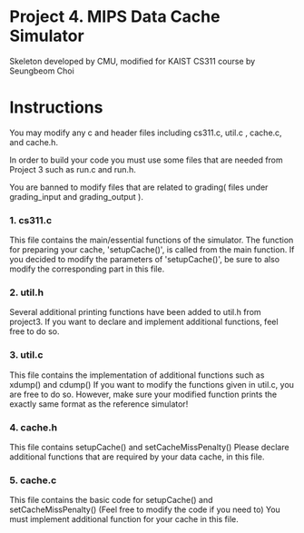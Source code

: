 # Project 4. MIPS Data Cache Simulator
Skeleton developed by CMU,
modified for KAIST CS311 course by Seungbeom Choi

# Instructions
You may modify any c and header files including cs311.c, util.c , cache.c, and cache.h.

In order to build your code you must use some files that are needed from Project 3 such as run.c and run.h. 

You are banned to modify files that are related to grading( files under grading\_input and grading\_output ). 

### 1. cs311.c 
This file contains the main/essential functions of the simulator.
The function for preparing your cache, 'setupCache()', is called from the main function.
If you decided to modify the parameters of 'setupCache()', be sure to also modify the corresponding part in this file.

### 2. util.h
Several additional printing functions have been added to util.h from project3.
If you want to declare and implement additional functions, feel free to do so.

### 3. util.c
This file contains the implementation of additional functions such as xdump() and cdump()
If you want to modify the functions given in util.c, you are free to do so.
However, make sure your modified function prints the exactly same format as the reference simulator!

### 4. cache.h
This file contains setupCache() and setCacheMissPenalty()
Please declare additional functions that are required by your data cache, in this file.

### 5. cache.c 
This file contains the basic code for setupCache() and setCacheMissPenalty()
(Feel free to modify the code if you need to)
You must implement additional function for your cache in this file.

